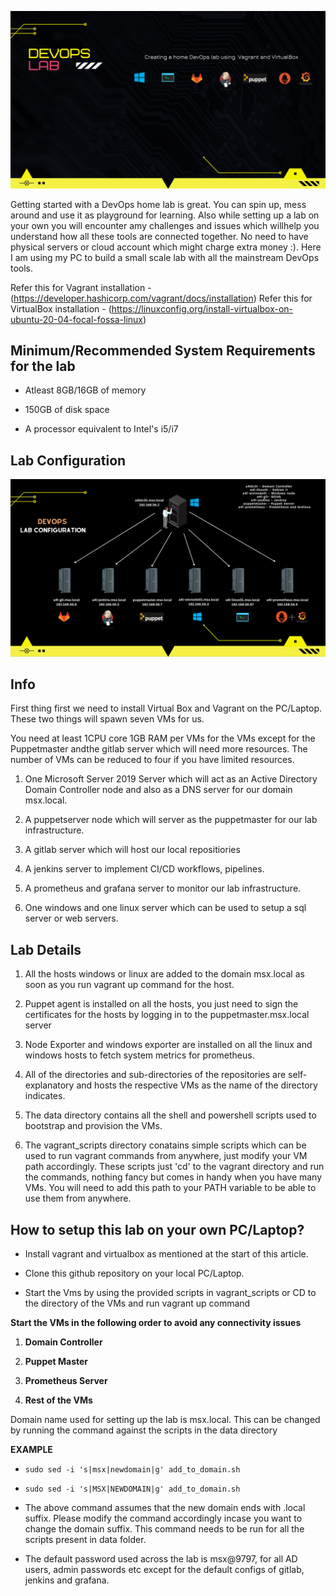 
![logo](img/devops_logo.png)


Getting started with a DevOps home lab is great. You can spin up, mess around and use it as playground for learning. Also while setting up a lab on your own you will encounter amy challenges and issues which willhelp you understand how all these tools are connected together. No need to have physical servers or cloud account which might charge extra money :). Here I am using my PC to build a small scale lab with all the mainstream DevOps tools.

Refer this for Vagrant installation - (https://developer.hashicorp.com/vagrant/docs/installation)
Refer this for VirtualBox installation - (https://linuxconfig.org/install-virtualbox-on-ubuntu-20-04-focal-fossa-linux)

**Minimum/Recommended System Requirements for the lab**
---

+ Atleast 8GB/16GB of memory


+ 150GB of disk space


+ A processor equivalent to Intel's i5/i7


**Lab Configuration**
---

![logo](img/Lab_Setup.png)


**Info**
---

First thing first we need to install Virtual Box and Vagrant on the PC/Laptop. These two things will spawn seven VMs for us. 


You need at least 1CPU core 1GB RAM per VMs for the VMs except for the Puppetmaster andthe gitlab server which will need more resources. The number of VMs can be reduced to four if you have limited resources.


1. One Microsoft Server 2019 Server which will act as an Active Directory Domain Controller node and also as a DNS server for our domain msx.local. 


2. A puppetserver node which will server as the puppetmaster for our lab infrastructure.


3. A gitlab server which will host our local repositiories


4. A jenkins server to implement CI/CD workflows, pipelines.


5. A prometheus and grafana server to monitor our lab infrastructure.


6. One windows and one linux server which can be used to setup a sql server or web servers.



**Lab Details**
---

1. All the hosts windows or linux are added to the domain msx.local as soon as you run vagrant up command for the host.


2. Puppet agent is installed on all the hosts, you just need to sign the certificates for the hosts by logging in to the puppetmaster.msx.local server


3. Node Exporter and windows exporter are installed on all the linux and windows hosts to fetch system metrics for prometheus.


4. All of the directories and sub-directories of the repositories are self-explanatory and hosts the respective VMs as the name of the directory indicates.


5. The data directory contains all the shell and powershell scripts used to bootstrap and provision the VMs.


6. The vagrant_scripts directory conatains simple scripts which can be used to run vagrant commands from anywhere, just modify your VM path accordingly. These scripts just 'cd' to the vagrant directory and run the commands, nothing fancy but comes in handy when you have many VMs. You will need to add this path to your PATH variable to be able to use them from anywhere.


**How to setup this lab on your own PC/Laptop?**
---

+ Install vagrant and virtualbox as mentioned at the start of this article.


+ Clone this github repository on your local PC/Laptop.


+ Start the Vms by using the provided scripts in vagrant_scripts or CD to the directory of the VMs and run vagrant up command


**Start the VMs in the following order to avoid any connectivity issues**

1. **Domain Controller**

 
2. **Puppet Master** 


3. **Prometheus Server** 


4. **Rest of the VMs**


 Domain name used for setting up the lab is msx.local. This can be changed by running the command against the scripts in the data directory

**EXAMPLE**


+ `sudo sed -i 's|msx|newdomain|g' add_to_domain.sh`


+ `sudo sed -i 's|MSX|NEWDOMAIN|g' add_to_domain.sh`


+ The above command assumes that the new domain ends with .local suffix. Please modify the command accordingly incase you want to change the domain suffix. This command needs to be run for all the scripts present in data folder.


+ The default password used across the lab is msx@9797, for all AD users, admin passwords etc except for the default configs of gitlab, jenkins and grafana.


